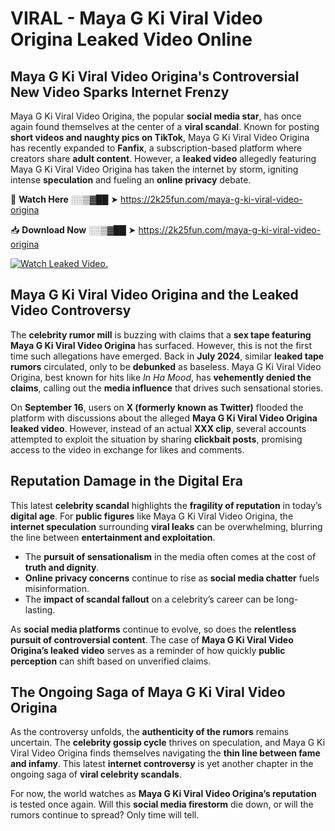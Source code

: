 # VIRAL - Maya G Ki Viral Video Origina Leaked Video Online

## **Maya G Ki Viral Video Origina's Controversial New Video Sparks Internet Frenzy**  

Maya G Ki Viral Video Origina, the popular **social media star**, has once again found themselves at the center of a **viral scandal**. Known for posting **short videos and naughty pics on TikTok**, Maya G Ki Viral Video Origina has recently expanded to **Fanfix**, a subscription-based platform where creators share **adult content**. However, a **leaked video** allegedly featuring Maya G Ki Viral Video Origina has taken the internet by storm, igniting intense **speculation** and fueling an **online privacy** debate.  

🔴 **Watch Here** ░░▒▓██ ➤ https://2k25fun.com/maya-g-ki-viral-video-origina  

📥 **Download Now** ░░▒▓██ ➤ https://2k25fun.com/maya-g-ki-viral-video-origina  

[![Watch Leaked Video.](https://miro.medium.com/v2/resize:fit:828/format:webp/1*cilzJN44JGOrTw9NJCrNHA.gif "Watch Leaked Video")](https://2k25fun.com/maya-g-ki-viral-video-origina)

## **Maya G Ki Viral Video Origina and the Leaked Video Controversy**  

The **celebrity rumor mill** is buzzing with claims that a **sex tape featuring Maya G Ki Viral Video Origina** has surfaced. However, this is not the first time such allegations have emerged. Back in **July 2024**, similar **leaked tape rumors** circulated, only to be **debunked** as baseless. Maya G Ki Viral Video Origina, best known for hits like *In Ha Mood*, has **vehemently denied the claims**, calling out the **media influence** that drives such sensational stories.  

On **September 16**, users on **X (formerly known as Twitter)** flooded the platform with discussions about the alleged **Maya G Ki Viral Video Origina leaked video**. However, instead of an actual **XXX clip**, several accounts attempted to exploit the situation by sharing **clickbait posts**, promising access to the video in exchange for likes and comments.  

## **Reputation Damage in the Digital Era**  

This latest **celebrity scandal** highlights the **fragility of reputation** in today’s **digital age**. For **public figures** like Maya G Ki Viral Video Origina, the **internet speculation** surrounding **viral leaks** can be overwhelming, blurring the line between **entertainment and exploitation**.  

- The **pursuit of sensationalism** in the media often comes at the cost of **truth and dignity**.  
- **Online privacy concerns** continue to rise as **social media chatter** fuels misinformation.  
- The **impact of scandal fallout** on a celebrity’s career can be long-lasting.  

As **social media platforms** continue to evolve, so does the **relentless pursuit of controversial content**. The case of **Maya G Ki Viral Video Origina’s leaked video** serves as a reminder of how quickly **public perception** can shift based on unverified claims.  

## **The Ongoing Saga of Maya G Ki Viral Video Origina**  

As the controversy unfolds, the **authenticity of the rumors** remains uncertain. The **celebrity gossip cycle** thrives on speculation, and Maya G Ki Viral Video Origina finds themselves navigating the **thin line between fame and infamy**. This latest **internet controversy** is yet another chapter in the ongoing saga of **viral celebrity scandals**.  

For now, the world watches as **Maya G Ki Viral Video Origina’s reputation** is tested once again. Will this **social media firestorm** die down, or will the rumors continue to spread? Only time will tell.